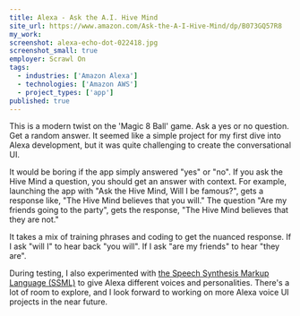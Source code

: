 ```yaml
---
title: Alexa - Ask the A.I. Hive Mind
site_url: https://www.amazon.com/Ask-the-A-I-Hive-Mind/dp/B073GQ57R8
my_work:
screenshot: alexa-echo-dot-022418.jpg
screenshot_small: true
employer: Scrawl On
tags:
  - industries: ['Amazon Alexa']
  - technologies: ['Amazon AWS']
  - project_types: ['app']
published: true
---
```


This is a modern twist on the 'Magic 8 Ball' game. Ask a yes or no question.
Get a random answer. It seemed like a simple project for my first dive into
Alexa development, but it was quite challenging to create the conversational UI.

It would be boring if the app simply answered "yes" or "no". If you ask the
Hive Mind a question, you should get an answer with context. For example, launching
the app with "Ask the Hive Mind, Will I be famous?", gets a response like,
"The Hive Mind believes that you will." The question
"Are my friends going to the party", gets the response,
"The Hive Mind believes that they are not."

It takes a mix of training phrases and coding to get the nuanced response. If
I ask "will I" to hear back "you will". If I ask "are my friends" to hear
"they are".

During testing, I also experimented with
<a href="https://developer.amazon.com/blogs/alexa/post/5c631c3c-0d35-483f-b226-83dd98def117/new-ssml-features-give-alexa-a-wider-range-of-natural-expression"
title="the Speech Synthesis Markup Language (SSML)" target="\_blank">the Speech Synthesis Markup Language (SSML)</a>
to give Alexa different voices and personalities. There's a lot of room to explore,
and I look forward to working on more Alexa voice UI projects in the near future.
